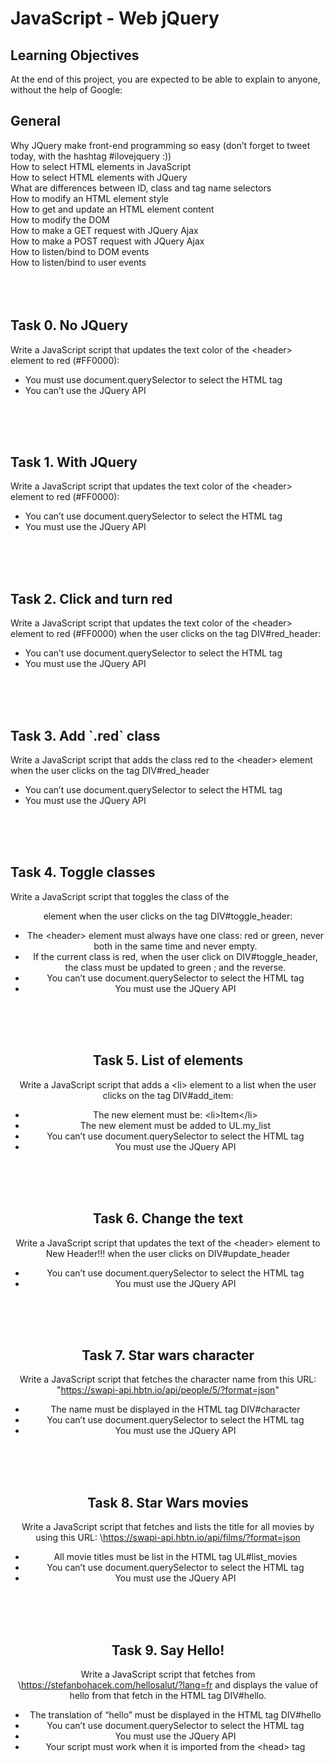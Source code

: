 # JavaScript - Web jQuery

## Learning Objectives

At the end of this project, you are expected to be able to explain to anyone, without the help of Google:

## General

Why JQuery make front-end programming so easy (don’t forget to tweet today, with the hashtag #ilovejquery :))<br>
How to select HTML elements in JavaScript<br>
How to select HTML elements with JQuery<br>
What are differences between ID, class and tag name selectors<br>
How to modify an HTML element style<br>
How to get and update an HTML element content<br>
How to modify the DOM<br>
How to make a GET request with JQuery Ajax<br>
How to make a POST request with JQuery Ajax<br>
How to listen/bind to DOM events<br>
How to listen/bind to user events<br>
<br>
<br>
<br>


## Task 0. No JQuery

Write a JavaScript script that updates the text color of the \<header> element to red (#FF0000):

- You must use document.querySelector to select the HTML tag<br>
- You can’t use the JQuery API
<br>
<br>
<br>

## Task 1. With JQuery

Write a JavaScript script that updates the text color of the \<header> element to red (#FF0000):

- You can’t use document.querySelector to select the HTML tag<br>
- You must use the JQuery API
<br>
<br>
<br>

## Task 2. Click and turn red

Write a JavaScript script that updates the text color of the \<header> element to red (#FF0000) when the user clicks on the tag DIV#red_header:

- You can’t use document.querySelector to select the HTML tag<br>
- You must use the JQuery API
<br>
<br>
<br>

## Task 3. Add \`.red` class

Write a JavaScript script that adds the class red to the \<header> element when the user clicks on the tag DIV#red_header

- You can’t use document.querySelector to select the HTML tag<br>
- You must use the JQuery API
<br>
<br>
<br>


## Task 4. Toggle classes

Write a JavaScript script that toggles the class of the <header> element when the user clicks on the tag DIV#toggle_header:

- The \<header> element must always have one class: red or green, never both in the same time and never empty.<br>
- If the current class is red, when the user click on DIV#toggle_header, the class must be updated to green ; and the reverse.<br>
- You can’t use document.querySelector to select the HTML tag<br>
- You must use the JQuery API<br>
<br>
<br>
<br>

## Task 5. List of elements

Write a JavaScript script that adds a \<li> element to a list when the user clicks on the tag DIV#add_item:

- The new element must be: \<li>Item\</li><br>
- The new element must be added to UL.my_list<br>
- You can’t use document.querySelector to select the HTML tag<br>
- You must use the JQuery API<br>
<br>
<br>
<br>



## Task 6. Change the text

Write a JavaScript script that updates the text of the \<header> element to New Header!!! when the user clicks on DIV#update_header

- You can’t use document.querySelector to select the HTML tag<br>
- You must use the JQuery API<br>
<br>
<br>
<br>

## Task 7. Star wars character

Write a JavaScript script that fetches the character name from this URL: "https://swapi-api.hbtn.io/api/people/5/?format=json"

- The name must be displayed in the HTML tag DIV#character<br>
- You can’t use document.querySelector to select the HTML tag<br>
- You must use the JQuery API<br>
<br>
<br>
<br>



## Task 8. Star Wars movies

Write a JavaScript script that fetches and lists the title for all movies by using this URL: \https://swapi-api.hbtn.io/api/films/?format=json

- All movie titles must be list in the HTML tag UL#list_movies<br>
- You can’t use document.querySelector to select the HTML tag<br>
- You must use the JQuery API <br>
<br>
<br>
<br>


## Task 9. Say Hello!

Write a JavaScript script that fetches from \https://stefanbohacek.com/hellosalut/?lang=fr and displays the value of hello from that fetch in the HTML tag DIV#hello.

- The translation of “hello” must be displayed in the HTML tag DIV#hello<br>
- You can’t use document.querySelector to select the HTML tag<br>
- You must use the JQuery API<br>
- Your script must work when it is imported from the \<head> tag<br>

<br>
<br> 
<br>


